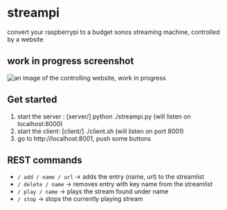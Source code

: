 streampi
========

convert your raspberrypi to a budget sonos streaming machine, controlled by a website 



work in progress screenshot
---------------------------

![an image of the controlling website, work in progress](https://raw.github.com/co0p/master/streampi/doc/mobile.png "the controlling website")




Get started
---------

1. start the server : [server/] python ./streampi.py (will listen on localhost:8000)
2. start the client: [client/] ./client.sh (will listen on port 8001)
3. go to http://localhost:8001, push some buttons

REST commands
-------------

* `/ add / name / url` -> adds the entry (name, url) to the streamlist
* `/ delete / name`  -> removes entry with key name from the streamlist
* `/ play / name` -> plays the stream found under name 
* `/ stop` -> stops the currently playing stream

